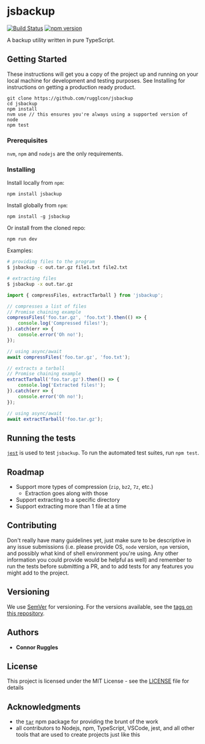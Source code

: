 # jsbackup
[![Build Status](https://travis-ci.org/travis-ci/travis.rb.svg?branch=master)](https://travis-ci.org/rugglcon/jsbackup)
[![npm version](https://img.shields.io/npm/v/jsbackup.svg)](https://www.npmjs.com/package/jsbackup)

A backup utility written in pure TypeScript.

## Getting Started

These instructions will get you a copy of the project up and running on your local machine for development and testing purposes. See Installing for instructions on getting a production ready product.

```
git clone https://github.com/rugglcon/jsbackup
cd jsbackup
npm install
nvm use // this ensures you're always using a supported version of node
npm test
```

### Prerequisites

`nvm`, `npm` and `nodejs` are the only requirements.

### Installing

Install locally from `npm`:

```
npm install jsbackup
```

Install globally from `npm`:

```
npm install -g jsbackup
```

Or install from the cloned repo:

```
npm run dev
```

Examples:

```sh
# providing files to the program
$ jsbackup -c out.tar.gz file1.txt file2.txt

# extracting files
$ jsbackup -x out.tar.gz
```

```typescript
import { compressFiles, extractTarball } from 'jsbackup';

// compresses a list of files
// Promise chaining example
compressFiles('foo.tar.gz', 'foo.txt').then(() => {
    console.log('Compressed files!');
}).catch(err => {
    console.error('Oh no!');
});

// using async/await
await compressFiles('foo.tar.gz', 'foo.txt');

// extracts a tarball
// Promise chaining example
extractTarball('foo.tar.gz').then(() => {
    console.log('Extracted files!');
}).catch(err => {
    console.error('Oh no!');
});

// using async/await
await extractTarball('foo.tar.gz');
```

## Running the tests

[`jest`](https://github.com/facebook/jest) is used to test `jsbackup`. To run the automated test suites, run `npm test`.

## Roadmap

* Support more types of compression (`zip`, `bz2`, `7z`, etc.)
    * Extraction goes along with those
* Support extracting to a specific directory
* Support extracting more than 1 file at a time

## Contributing

Don't really have many guidelines yet, just make sure to be descriptive in any issue submissions (i.e. please provide OS, `node` version, `npm` version, and possibly what kind of shell environment you're using. Any other information you could provide would be helpful as well) and remember to run the tests before submitting a PR, and to add tests for any features you might add to the project.

## Versioning

We use [SemVer](http://semver.org/) for versioning. For the versions available, see the [tags on this repository](https://github.com/rugglcon/jsbackup/tags).

## Authors

* **Connor Ruggles**

## License

This project is licensed under the MIT License - see the [LICENSE](LICENSE) file for details

## Acknowledgments

* the [`tar`](https://npmjs/package/tar) npm package for providing the brunt of the work
* all contributors to Nodejs, npm, TypeScript, VSCode, jest, and all other tools that are used to create projects just like this
